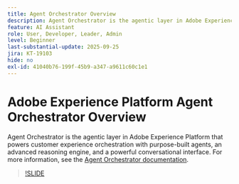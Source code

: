 ```yaml
---
title: Agent Orchestrator Overview
description: Agent Orchestrator is the agentic layer in Adobe Experience Platform that powers customer experience orchestration with purpose-built agents, an advanced reasoning engine, and a powerful conversational interface.
feature: AI Assistant
role: User, Developer, Leader, Admin
level: Beginner
last-substantial-update: 2025-09-25
jira: KT-19103
hide: no
exl-id: 41040b76-199f-45b9-a347-a9611c60c1e1
---
```

# Adobe Experience Platform Agent Orchestrator Overview

Agent Orchestrator is the agentic layer in Adobe Experience Platform that powers customer experience orchestration with purpose-built agents, an advanced reasoning engine, and a powerful conversational interface. For more information, see the [Agent Orchestrator documentation](https://experienceleague.adobe.com/en/docs/experience-cloud-ai/experience-cloud-ai/agents/agent-orchestrator).

>[!SLIDE](agent-orchestrator-overview)
